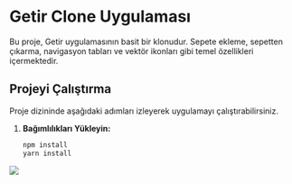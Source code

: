 # Getir Clone Uygulaması

Bu proje, Getir uygulamasının basit bir klonudur. Sepete ekleme, sepetten çıkarma, navigasyon tabları ve vektör ikonları gibi temel özellikleri içermektedir.

## Projeyi Çalıştırma

Proje dizininde aşağıdaki adımları izleyerek uygulamayı çalıştırabilirsiniz.

1. **Bağımlılıkları Yükleyin:**

   ```bash
   npm install
   yarn install
   ```

![](screen.gif)
